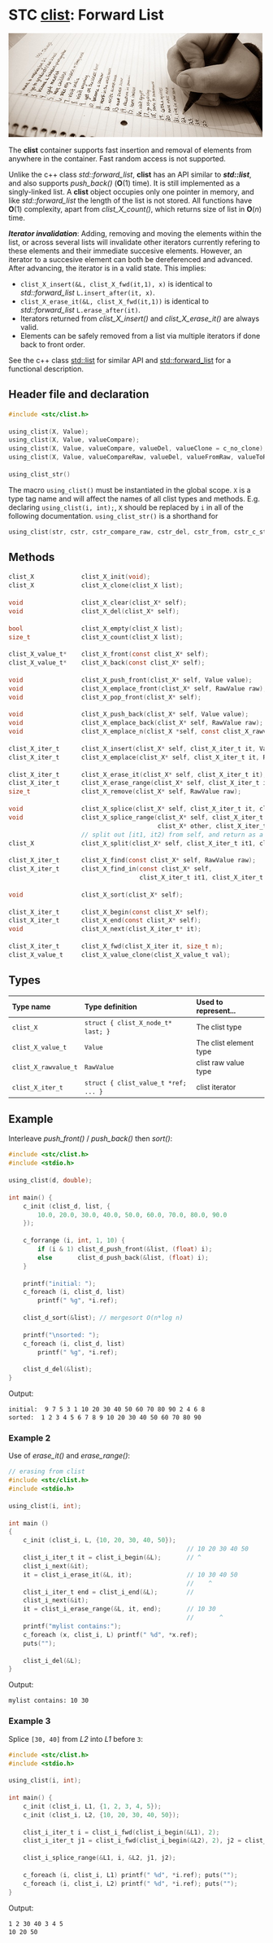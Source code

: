 # STC [clist](../stc/clist.h): Forward List
![List](pics/list.jpg)

The **clist** container supports fast insertion and removal of elements from anywhere in the container.
Fast random access is not supported.

Unlike the c++ class *std::forward_list*, **clist** has an API similar to ***std::list***, and also supports
*push_back()* (**O**(1) time). It is still implemented as a singly-linked list. A **clist** object
occupies only one pointer in memory, and like *std::forward_list* the length of the list is not stored.
All functions have **O**(1) complexity, apart from *clist_X_count()*, which returns size of list in **O**(*n*) time.

***Iterator invalidation***: Adding, removing and moving the elements within the list, or across several lists
will invalidate other iterators currently refering to these elements and their immediate succesive elements.
However, an iterator to a succesive element can both be dereferenced and advanced. After advancing, the
iterator is in a valid state. This implies:

- `clist_X_insert(&L, clist_X_fwd(it,1), x)` is identical to *std::forward_list* `L.insert_after(it, x)`.
- `clist_X_erase_it(&L, clist_X_fwd(it,1))` is identical to *std::forward_list* `L.erase_after(it)`.
- Iterators returned from *clist_X_insert()* and *clist_X_erase_it()* are always valid.
- Elements can be safely removed from a list via multiple iterators if done back to front order.

See the c++ class [std::list](https://en.cppreference.com/w/cpp/container/list) for similar API and
[std::forward_list](https://en.cppreference.com/w/cpp/container/forward_list) for a functional description.

## Header file and declaration

```c
#include <stc/clist.h>

using_clist(X, Value);
using_clist(X, Value, valueCompare);
using_clist(X, Value, valueCompare, valueDel, valueClone = c_no_clone);
using_clist(X, Value, valueCompareRaw, valueDel, valueFromRaw, valueToRaw, RawValue);

using_clist_str()
```
The macro `using_clist()` must be instantiated in the global scope. `X` is a type tag name and
will affect the names of all clist types and methods. E.g. declaring `using_clist(i, int);`, `X` should
be replaced by `i` in all of the following documentation. `using_clist_str()` is a shorthand for
```c
using_clist(str, cstr, cstr_compare_raw, cstr_del, cstr_from, cstr_c_str, const char*)
```

## Methods

```c
clist_X             clist_X_init(void);
clist_X             clist_X_clone(clist_X list);

void                clist_X_clear(clist_X* self);
void                clist_X_del(clist_X* self);                                       // destructor

bool                clist_X_empty(clist_X list);
size_t              clist_X_count(clist_X list);                                      // size() in O(n) time

clist_X_value_t*    clist_X_front(const clist_X* self);
clist_X_value_t*    clist_X_back(const clist_X* self);

void                clist_X_push_front(clist_X* self, Value value);
void                clist_X_emplace_front(clist_X* self, RawValue raw);
void                clist_X_pop_front(clist_X* self);

void                clist_X_push_back(clist_X* self, Value value);                    // note no pop_back().
void                clist_X_emplace_back(clist_X* self, RawValue raw);                // note no emplace_back().
void                clist_X_emplace_n(clist_X *self, const clist_X_rawvalue_t arr[], size_t n);

clist_X_iter_t      clist_X_insert(clist_X* self, clist_X_iter_t it, Value value); // return iter to new elem
clist_X_iter_t      clist_X_emplace(clist_X* self, clist_X_iter_t it, RawValue raw);

clist_X_iter_t      clist_X_erase_it(clist_X* self, clist_X_iter_t it);               // return iter after it
clist_X_iter_t      clist_X_erase_range(clist_X* self, clist_X_iter_t it1, clist_X_iter_t it2);
size_t              clist_X_remove(clist_X* self, RawValue raw);                      // removes all elements equal to raw

void                clist_X_splice(clist_X* self, clist_X_iter_t it, clist_X* other);
void                clist_X_splice_range(clist_X* self, clist_X_iter_t it,            // see std::list::splice() docs
                                         clist_X* other, clist_X_iter_t it1, clist_X_iter_t it2);
                    // split out [it1, it2) from self, and return as a clist
clist_X             clist_X_split(clist_X* self, clist_X_iter_t it1, clist_X_iter_t it2);

clist_X_iter_t      clist_X_find(const clist_X* self, RawValue raw);
clist_X_iter_t      clist_X_find_in(const clist_X* self,
                                    clist_X_iter_t it1, clist_X_iter_t it2, RawValue raw);

void                clist_X_sort(clist_X* self);

clist_X_iter_t      clist_X_begin(const clist_X* self);
clist_X_iter_t      clist_X_end(const clist_X* self);
void                clist_X_next(clist_X_iter_t* it);

clist_X_iter_t      clist_X_fwd(clist_X_iter it, size_t n);                         // return it n elements ahead. End allowed.
clist_X_value_t     clist_X_value_clone(clist_X_value_t val);
```

## Types

| Type name             | Type definition                     | Used to represent...      |
|:----------------------|:------------------------------------|:--------------------------|
| `clist_X`             | `struct { clist_X_node_t* last; }`  | The clist type            |
| `clist_X_value_t`     | `Value`                             | The clist element type    |
| `clist_X_rawvalue_t`  | `RawValue`                          | clist raw value type      |
| `clist_X_iter_t`      | `struct { clist_value_t *ref; ... }`| clist iterator            |

## Example

Interleave *push_front()* / *push_back()* then *sort()*:
```c
#include <stc/clist.h>
#include <stdio.h>

using_clist(d, double);

int main() {
    c_init (clist_d, list, {
        10.0, 20.0, 30.0, 40.0, 50.0, 60.0, 70.0, 80.0, 90.0
    });

    c_forrange (i, int, 1, 10) {
        if (i & 1) clist_d_push_front(&list, (float) i);
        else       clist_d_push_back(&list, (float) i);
    }

    printf("initial: ");
    c_foreach (i, clist_d, list)
        printf(" %g", *i.ref);

    clist_d_sort(&list); // mergesort O(n*log n)

    printf("\nsorted: ");
    c_foreach (i, clist_d, list)
        printf(" %g", *i.ref);

    clist_d_del(&list);
}
```
Output:
```
initial:  9 7 5 3 1 10 20 30 40 50 60 70 80 90 2 4 6 8
sorted:  1 2 3 4 5 6 7 8 9 10 20 30 40 50 60 70 80 90
```
### Example 2

Use of *erase_it()* and *erase_range()*:
```c
// erasing from clist
#include <stc/clist.h>
#include <stdio.h>

using_clist(i, int);

int main ()
{
    c_init (clist_i, L, {10, 20, 30, 40, 50});
                                                 // 10 20 30 40 50
    clist_i_iter_t it = clist_i_begin(&L);       // ^
    clist_i_next(&it); 
    it = clist_i_erase_it(&L, it);               // 10 30 40 50
                                                 //    ^
    clist_i_iter_t end = clist_i_end(&L);        //
    clist_i_next(&it);
    it = clist_i_erase_range(&L, it, end);       // 10 30
                                                 //       ^
    printf("mylist contains:");
    c_foreach (x, clist_i, L) printf(" %d", *x.ref);
    puts("");

    clist_i_del(&L);
}
```
Output:
```
mylist contains: 10 30
```

### Example 3

Splice `[30, 40]` from *L2* into *L1* before `3`:
```c
#include <stc/clist.h>
#include <stdio.h>

using_clist(i, int);

int main() {
    c_init (clist_i, L1, {1, 2, 3, 4, 5});
    c_init (clist_i, L2, {10, 20, 30, 40, 50});

    clist_i_iter_t i = clist_i_fwd(clist_i_begin(&L1), 2);
    clist_i_iter_t j1 = clist_i_fwd(clist_i_begin(&L2), 2), j2 = clist_i_fwd(j1, 2);

    clist_i_splice_range(&L1, i, &L2, j1, j2);

    c_foreach (i, clist_i, L1) printf(" %d", *i.ref); puts("");
    c_foreach (i, clist_i, L2) printf(" %d", *i.ref); puts("");
}
```
Output:
```
1 2 30 40 3 4 5
10 20 50
```
